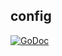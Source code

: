 ## config

[![GoDoc](https://godoc.org/github.com/joyent/containerpilot?status.svg)](https://godoc.org/github.com/joyent/containerpilot/config)
